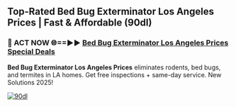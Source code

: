 ## Top-Rated Bed Bug Exterminator Los Angeles Prices | Fast & Affordable (90dl)

<h3>🐜 ACT NOW 🌐==►► <a href="https://tinyurl.com/2dysvsjj" rel="nofollow">Bed Bug Exterminator Los Angeles Prices Special Deals</a></h3>

**Bed Bug Exterminator Los Angeles Prices** eliminates rodents, bed bugs, and termites in LA homes. Get free inspections + same-day service. New Solutions 2025!

[![90dl](https://i.imgur.com/JCYaghj.jpeg)](https://tinyurl.com/2dysvsjj)